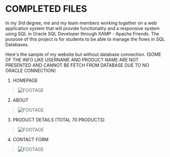 # COMPLETED FILES
In my 3rd degree, me and my team members working together on a web application system that will provide functionality and a responsive system using SQL in Oracle SQL Developer through XAMP  - Apache Friends. The purpose of this project is for students to be able to manage the flows in SQL Databases.


Here's the sample of my website but without database connection. (SOME OF THE INFO LIKE USERNAME AND PRODUCT NAME ARE NOT PRESENTED AND CANNOT BE FETCH FROM DATABASE DUE TO NO ORACLE CONNECTION)

1) HOMEPAGE
>![FOOTAGE](https://raw.githubusercontent.com/codeEllo/OnlineShoppingSystem/main/Screenshot%202021-10-25%20000657.png)<br>

2) ABOUT
>![FOOTAGE](https://raw.githubusercontent.com/codeEllo/OnlineShoppingSystem/main/OUR%20STORY.png)<br>

3) PRODUCT DETAILS (TOTAL 70 PRODUCTS)
>![FOOTAGE](https://raw.githubusercontent.com/codeEllo/OnlineShoppingSystem/main/Screenshot%202021-10-25%20000306.png)<br>

4) CONTACT FORM
>![FOOTAGE](https://raw.githubusercontent.com/codeEllo/OnlineShoppingSystem/main/CONTACT.png)<br>
>



<!---
ellya16/ellya16 is a ✨ special ✨ repository because its `README.md` (this file) appears on your GitHub profile.
You can click the Preview link to take a look at your changes.
--->
